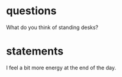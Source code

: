 # questions
What do you think of standing desks?



# statements
I feel a bit more energy at the end of the day.
